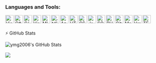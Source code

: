 ### Languages and Tools:
<img align="left" alt="Visual Studio" height="26px" src="https://visualstudio.microsoft.com/wp-content/uploads/2019/06/BrandVisualStudioWin2019-3.svg" />
<img align="left" alt="C#" height="26px" src="https://upload.wikimedia.org/wikipedia/commons/thumb/0/0d/C_Sharp_wordmark.svg/512px-C_Sharp_wordmark.svg.png" />
<img align="left" alt="C/++" height="26px" src="https://upload.wikimedia.org/wikipedia/commons/thumb/1/18/C_Programming_Language.svg/380px-C_Programming_Language.svg.png" />
<img align="left" alt="VisualBasic" height="26px" src="https://upload.wikimedia.org/wikipedia/commons/thumb/4/40/VB.NET_Logo.svg/512px-VB.NET_Logo.svg.png" />
<img align="left" alt="ML.Net" height="26px" src="https://upload.wikimedia.org/wikipedia/commons/thumb/0/02/Mldotnet.svg/512px-Mldotnet.svg.png" />
<img align="left" alt=".NET Core" height="26px" src="https://adrianwilczynski.gallerycdn.vsassets.io/extensions/adrianwilczynski/asp-net-core-switcher/2.0.2/1577043327534/Microsoft.VisualStudio.Services.Icons.Default" />
<img align="left" alt="Azure" height="26px" src="https://upload.wikimedia.org/wikipedia/commons/thumb/a/a8/Microsoft_Azure_Logo.svg/187px-Microsoft_Azure_Logo.svg.png" />
<img align="left" alt="HTML5" height="26px" src="https://upload.wikimedia.org/wikipedia/commons/thumb/8/82/Devicon-html5-plain.svg/512px-Devicon-html5-plain.svg.png" />
<img align="left" alt="CSS3" height="26px" src="https://upload.wikimedia.org/wikipedia/commons/thumb/6/62/CSS3_logo.svg/768px-CSS3_logo.svg.png" />
<img align="left" alt="JavaScript" height="26px" src="https://upload.wikimedia.org/wikipedia/commons/3/3b/Javascript_Logo.png" />
<img align="left" alt="SQL" height="26px" src="https://upload.wikimedia.org/wikipedia/commons/8/87/Sql_data_base_with_logo.png" />
<img align="left" alt="PHP" height="26px" src="https://upload.wikimedia.org/wikipedia/commons/thumb/2/27/PHP-logo.svg/711px-PHP-logo.svg.png" />
<img align="left" alt="Git" height="26px" src="https://upload.wikimedia.org/wikipedia/commons/thumb/0/03/Git_format.png/672px-Git_format.png" />
<img align="left" alt="Matlab" height="26px" src="https://upload.wikimedia.org/wikipedia/commons/thumb/2/21/Matlab_Logo.png/667px-Matlab_Logo.png" />
<img align="left" alt="Vmware" height="26px" src="https://upload.wikimedia.org/wikipedia/commons/thumb/5/5a/Vmware_workstation_16_icon.svg/600px-Vmware_workstation_16_icon.svg.png" />
<img align="left" alt="TEX" height="26px" src="https://upload.wikimedia.org/wikipedia/commons/4/44/Nuvola_mimetypes_tex.png" />

<br />
<br />

<!--
---
### Profile
- 👯 I’m looking to collaborate on ...
- 🤔 I’m looking for help with ...
- 💬 Ask me about ...
- 📫 How to reach me: ...
- 😄 Pronouns: ...
- ⚡ Fun fact: ...
---
-->
:zap: GitHub Stats

<img align="left" alt="ymg2006's GitHub Stats" src="https://github-readme-stats.vercel.app/api?username=ymg2006&show_icons=true&hide_border=true&count_private=true" />
<br />
<br />
<img align="left" src="https://github-readme-stats.vercel.app/api/top-langs/?username=ymg2006&layout=compact"/>

